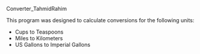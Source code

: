 Converter_TahmidRahim


This program was designed to calculate conversions for the following units:
* Cups to Teaspoons
* Miles to Kilometers
* US Gallons to Imperial Gallons
